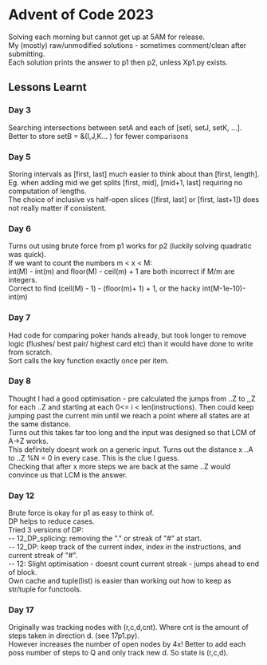 # Advent of Code 2023  
Solving each morning but cannot get up at 5AM for release.  
My (mostly) raw/unmodified solutions - sometimes comment/clean after submitting.  
Each solution prints the answer to p1 then p2, unless Xp1.py exists.  

## Lessons Learnt 
### Day 3 
Searching intersections between setA and each of [setI, setJ, setK, ...].  
Better to store setB = &(I,J,K... ) for fewer comparisons 
### Day 5  
Storing intervals as [first, last] much easier to think about than [first, length].  
Eg. when adding mid we get splits [first, mid], [mid+1, last] requiring no computation of lengths.   
The choice of inclusive vs half-open slices ([first, last] or [first, last+1]) does not really matter if consistent.  
### Day 6
Turns out using brute force from p1 works for p2 (luckily solving quadratic was quick).  
If we want to count the numbers m < x < M:  
    int(M) - int(m) and floor(M) - ceil(m) + 1 are both incorrect if M/m are integers.  
    Correct to find (ceil(M) - 1) - (floor(m)+ 1) + 1, or the hacky int(M-1e-10)-int(m)  
### Day 7 
Had code for comparing poker hands already, but took longer to remove logic (flushes/ best pair/ highest card etc) than it would have done to write from scratch.  
Sort calls the key function exactly once per item.  
### Day 8
Thought I had a good optimisation - pre calculated the jumps from ..Z to ,,Z for each ..Z and starting at each 0<= i < len(instructions). Then could keep jumping past the current min until we reach a point where all states are at the same distance.  
Turns out this takes far too long and the input was designed so that LCM of A->Z works.  
This definitely doesnt work on a generic input. 
Turns out the distance x ..A to ..Z %N = 0 in every case. This is the clue I guess.  
Checking that after x more steps we are back at the same ..Z would convince us that LCM is the answer.  
### Day 12
Brute force is okay for p1 as easy to think of.  
DP helps to reduce cases.  
Tried 3 versions of DP:  
-- 12_DP_splicing: removing the "." or streak of "#" at start.  
-- 12_DP: keep track of the current index, index in the instructions, and current streak of "#".   
-- 12: Slight optimisation - doesnt count current streak - jumps ahead to end of block.  
Own cache and tuple(list) is easier than working out how to keep as str/tuple for functools.  
### Day 17   
Originally was tracking nodes with (r,c,d,cnt). Where cnt is the amount of steps taken in direction d. (see 17p1.py).  
However increases the number of open nodes by 4x! 
Better to add each poss number of steps to Q and only track new d. So state is (r,c,d).    